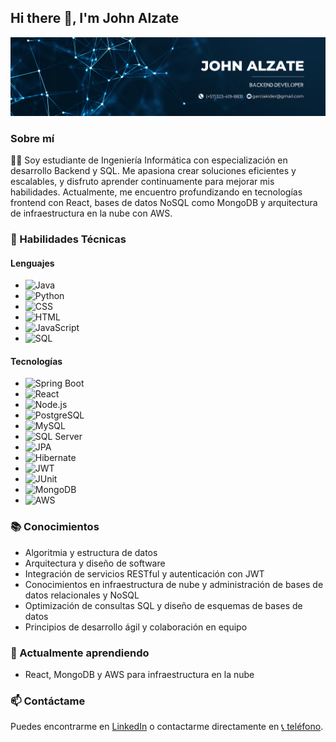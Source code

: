 ## Hi there 👋, I'm John Alzate

![Banner](https://github.com/Johnki1/Johnki1/blob/main/Banner.png) 

### Sobre mí
👨‍💻 Soy estudiante de Ingeniería Informática con especialización en desarrollo Backend y SQL. Me apasiona crear soluciones eficientes y escalables, y disfruto aprender continuamente para mejorar mis habilidades. Actualmente, me encuentro profundizando en tecnologías frontend con React, bases de datos NoSQL como MongoDB y arquitectura de infraestructura en la nube con AWS.

### 🚀 Habilidades Técnicas

#### Lenguajes
- ![Java](https://img.shields.io/badge/Java-%23ED8B00.svg?&style=for-the-badge&logo=java&logoColor=white)
- ![Python](https://img.shields.io/badge/Python-%2314354C.svg?&style=for-the-badge&logo=python&logoColor=white)
- ![CSS](https://img.shields.io/badge/CSS3-%231572B6.svg?&style=for-the-badge&logo=css3&logoColor=white)
- ![HTML](https://img.shields.io/badge/HTML5-%23E34F26.svg?&style=for-the-badge&logo=html5&logoColor=white)
- ![JavaScript](https://img.shields.io/badge/JavaScript-%23F7DF1E.svg?&style=for-the-badge&logo=javascript&logoColor=black)
- ![SQL](https://img.shields.io/badge/SQL-%2307405e.svg?&style=for-the-badge&logo=sqlite&logoColor=white)

#### Tecnologías
- ![Spring Boot](https://img.shields.io/badge/Spring_Boot-%236DB33F.svg?&style=for-the-badge&logo=spring&logoColor=white)
- ![React](https://img.shields.io/badge/React-%2361DAFB.svg?&style=for-the-badge&logo=react&logoColor=black)
- ![Node.js](https://img.shields.io/badge/Node.js-%23339933.svg?&style=for-the-badge&logo=node.js&logoColor=white)
- ![PostgreSQL](https://img.shields.io/badge/PostgreSQL-%23336791.svg?&style=for-the-badge&logo=postgresql&logoColor=white)
- ![MySQL](https://img.shields.io/badge/MySQL-%234479A1.svg?&style=for-the-badge&logo=mysql&logoColor=white)
- ![SQL Server](https://img.shields.io/badge/SQL%20Server-%23CC2927.svg?&style=for-the-badge&logo=microsoft-sql-server&logoColor=white)
- ![JPA](https://img.shields.io/badge/JPA-%23F58220.svg?&style=for-the-badge&logo=jpa&logoColor=white)
- ![Hibernate](https://img.shields.io/badge/Hibernate-%23005A9C.svg?&style=for-the-badge&logo=hibernate&logoColor=white)
- ![JWT](https://img.shields.io/badge/JWT-%23000000.svg?&style=for-the-badge&logo=json-web-tokens&logoColor=white)
- ![JUnit](https://img.shields.io/badge/JUnit-%2325A162.svg?&style=for-the-badge&logo=junit5&logoColor=white)
- ![MongoDB](https://img.shields.io/badge/MongoDB-%2347A248.svg?&style=for-the-badge&logo=mongodb&logoColor=white)
- ![AWS](https://img.shields.io/badge/AWS-%23FF9900.svg?&style=for-the-badge&logo=amazon-aws&logoColor=white)

### 📚 Conocimientos
- Algoritmia y estructura de datos
- Arquitectura y diseño de software
- Integración de servicios RESTful y autenticación con JWT
- Conocimientos en infraestructura de nube y administración de bases de datos relacionales y NoSQL
- Optimización de consultas SQL y diseño de esquemas de bases de datos
- Principios de desarrollo ágil y colaboración en equipo

### 🌱 Actualmente aprendiendo
- React, MongoDB y AWS para infraestructura en la nube

### 📫 Contáctame
Puedes encontrarme en [LinkedIn](https://www.linkedin.com/in/johnkider) o contactarme directamente en [📞 teléfono](tel:+573234198831).
